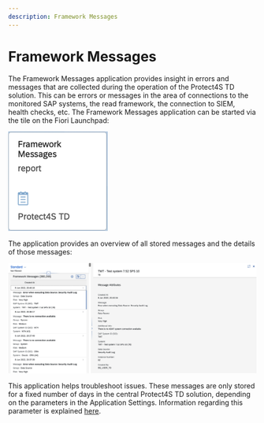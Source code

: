 ```yaml
---
description: Framework Messages
---
```


# Framework Messages

The Framework Messages application provides insight in errors and messages that are collected during the operation of the Protect4S TD solution. This can be errors or messages in the area of connections to the monitored SAP systems, the read framework, the connection to SIEM, health checks, etc. The Framework Messages application can be started via the tile on the Fiori Launchpad:

![](<../../.gitbook/assets/image (64) (1) (1) (1).png>)

The application provides an overview of all stored messages and the details of those messages:

![](<../../.gitbook/assets/image (20) (1).png>)

This application helps troubleshoot issues. These messages are only stored for a fixed number of days in the central Protect4S TD solution, depending on the parameters in the Application Settings. Information regarding this parameter is explained [here](../../application-setup/application-settings.md).
